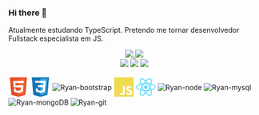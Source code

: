 ### Hi there 👋

Atualmente estudando TypeScript.
Pretendo me tornar desenvolvedor Fullstack especialista em JS.

<div align="center">
  <a href="https://github.com/RyanGualberto">
   <img height="180em" src="https://github-readme-stats.vercel.app/api?username=RyanGualberto&show_icons=true&theme=cobalt&include_all_commits=false&count_private=true"/>
  <img height="180em" src="https://github-readme-stats.vercel.app/api/top-langs/?username=RyanGualberto&layout=compact&langs_count=7&theme=dracula"/>
</div>

  <div align="center" >
  <a href="https://www.instagram.com/ryangualberto1/" target="_blank"><img src="https://img.shields.io/badge/-Instagram-%23E4405F?style=for-the-badge&logo=instagram&logoColor=white" target="_blank"></a>
  <a href = "mailto:ryanOliveiraGualberto@gmail.com"><img src="https://img.shields.io/badge/-Gmail-%23333?style=for-the-badge&logo=gmail&logoColor=white" target="_blank"></a>
  <a href="https://www.linkedin.com/in/ryan-gualberto-a1a89a231" target="_blank"><img src="https://img.shields.io/badge/-LinkedIn-%230077B5?style=for-the-badge&logo=linkedin&logoColor=white" target="_blank"></a> 
 </div>
 
 <div style="display: inline_block"><br>
 <img align="center" alt="Ryan-HTML" height="40" width="40"
    src="https://raw.githubusercontent.com/devicons/devicon/master/icons/html5/html5-original.svg">
<img align="center" alt="Ryan-CSS" height="40" width="40"
    src="https://raw.githubusercontent.com/devicons/devicon/master/icons/css3/css3-original.svg">
<img align="center" alt="Ryan-bootstrap" height="40" width="40"
    src="https://cdn.jsdelivr.net/gh/devicons/devicon/icons/bootstrap/bootstrap-original.svg">
<img align="center" alt="Ryan-Js" height="40" width="40"
    src="https://raw.githubusercontent.com/devicons/devicon/master/icons/javascript/javascript-plain.svg">
<img align="center" alt="Ryan-React" height="40" width="40"
    src="https://raw.githubusercontent.com/devicons/devicon/master/icons/react/react-original.svg">
   <img align="center" alt="Ryan-node" height="40" width="40"
    src="https://cdn.jsdelivr.net/gh/devicons/devicon/icons/nodejs/nodejs-original.svg">
<img align="center" alt="Ryan-mysql" height="40" width="40"
    src="https://cdn.jsdelivr.net/gh/devicons/devicon/icons/mysql/mysql-original-wordmark.svg">
<img align="center" alt="Ryan-mongoDB" height="40" width="40"
    src="https://cdn.jsdelivr.net/gh/devicons/devicon/icons/mongodb/mongodb-original-wordmark.svg">
<img align="center" alt="Ryan-git" height="40" width="40"
    src="https://cdn.jsdelivr.net/gh/devicons/devicon/icons/git/git-plain-wordmark.svg">
   </div>
 
 
